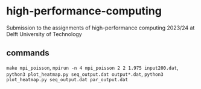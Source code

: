 # high-performance-computing
Submission to the assignments of high-performance computing 2023/24 at Delft University of Technology

## commands

`make mpi_poisson`, `mpirun -n 4 mpi_poisson 2 2 1.975 input200.dat`, `python3 plot_heatmap.py seq_output.dat output*.dat`, `python3 plot_heatmap.py seq_output.dat par_output.dat`
